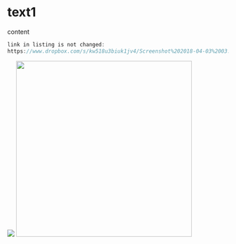 # text1  
content  
```java
link in listing is not changed:
https://www.dropbox.com/s/kw518u3biuk1jv4/Screenshot%202018-04-03%2003.44.00.png?dl=0
```  
  
<img src="https://www.dropbox.com/s/kw518u3biuk1jv4/Screenshot%202018-04-03%2003.44.00.png?raw=1">  
  
<img src="https://www.dropbox.com/s/kw518u3biuk1jv4/Screenshot%202018-04-03%2003.44.00.png?raw=1" width="400">  
